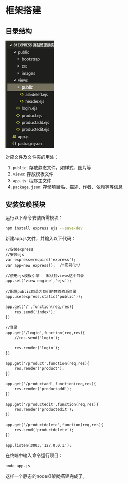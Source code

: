 # 框架搭建
## 目录结构
![](../assets/catalog.png)

对应文件及文件夹的用处：

1. `public`: 存放静态文件，如样式、图片等
2. `views`: 存放模板文件
3. `app.js`: 程序主文件
4. `package.json`: 存储项目名、描述、作者、依赖等等信息

## 安装依赖模块 

运行以下命令安装所需模块：

```sh
npm install express ejs --save-dev
```

新建app.js文件，并输入以下代码：

```
//安装express
//安装ejs
var express=require('express');
var app=new express();  /*实例化*/

//使用ejs模板引擎   默认找views这个目录
app.set('view engine','ejs');

//配置public目录为我们的静态资源目录
app.use(express.static('public'));

app.get('/',function(req,res){
    res.send('index');
})

//登录
app.get('/login',function(req,res){
    //res.send('login');

    res.render('login');
})

app.get('/product',function(req,res){
    res.render('product');
})

app.get('/productadd',function(req,res){
    res.render('productadd');
})

app.get('/productedit',function(req,res){
    res.render('productedit');
})

app.get('/productdelete',function(req,res){
    res.send('productdelete');
})

app.listen(3003,'127.0.0.1');
```

在终端中输入命令运行项目：

```sh
node app.js
```

这样一个静态的node框架就搭建完成了。

